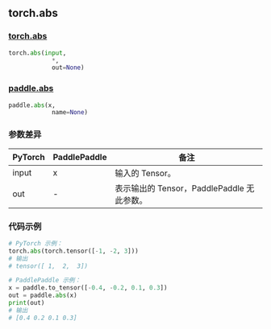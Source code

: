 ## torch.abs
### [torch.abs](https://pytorch.org/docs/stable/generated/torch.abs.html?highlight=abs#torch.abs)

```python
torch.abs(input,
            *,
            out=None)
```

### [paddle.abs](https://www.paddlepaddle.org.cn/documentation/docs/zh/api/paddle/abs_cn.html#abs)

```python
paddle.abs(x,
            name=None)
```

### 参数差异
| PyTorch       | PaddlePaddle | 备注                                                   |
| ------------- | ------------ | ------------------------------------------------------ |
| input         | x            | 输入的 Tensor。                                     |
| out           | -            | 表示输出的 Tensor，PaddlePaddle 无此参数。               |


### 代码示例
``` python
# PyTorch 示例：
torch.abs(torch.tensor([-1, -2, 3]))
# 输出
# tensor([ 1,  2,  3])
```

``` python
# PaddlePaddle 示例：
x = paddle.to_tensor([-0.4, -0.2, 0.1, 0.3])
out = paddle.abs(x)
print(out)
# 输出
# [0.4 0.2 0.1 0.3]
```
